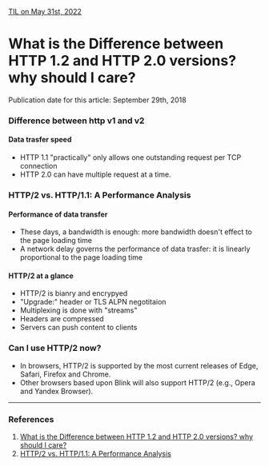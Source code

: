 [TIL on May 31st, 2022](../../TIL/2022/05/05-31-2022.md)
# **What is the Difference between HTTP 1.2 and HTTP 2.0 versions? why should I care?**
Publication date for this article: September 29th, 2018

### Difference between http v1 and v2
#### Data trasfer speed
- HTTP 1.1 "practically" only allows one outstanding request per TCP connection
- HTTP 2.0 can have multiple request at a time.

### HTTP/2 vs. HTTP/1.1: A Performance Analysis
#### Performance of data transfer
- These days, a bandwidth is enough: more bandwidth doesn't effect to the page loading time 
- A network delay governs the performance of data trasfer: it is linearly proportional to the page loading time

#### HTTP/2 at a glance
- HTTP/2 is bianry and encrypyed
- "Upgrade:" header or TLS ALPN negotitaion
- Multiplexing is done with "streams"
- Headers are compressed
- Servers can push content to clients

### Can I use HTTP/2 now?
- In browsers, HTTP/2 is supported by the most current releases of Edge, Safari, Firefox and Chrome.
- Other browsers based upon Blink will also support HTTP/2 (e.g., Opera and Yandex Browser).

___

### References
1. [What is the Difference between HTTP 1.2 and HTTP 2.0 versions? why should I care?](https://www.linkedin.com/pulse/what-difference-between-http-12-20-versions-why-should-anand-bhagwat)
2. [HTTP/2 vs. HTTP/1.1: A Performance Analysis](https://youtu.be/0L5Q_897fwk)